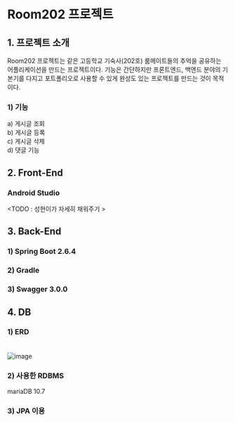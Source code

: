 # Room202 프로젝트

## 1. 프로젝트 소개
Room202 프로젝트는 같은 고등학교 기숙사(202호) 룸메이트들의 추억을 공유하는 어플리케이션을 만드는 프로젝트이다.
기능은 간단하지만 프론트엔드, 백엔드 분야의 기본기를 다지고 포트폴리오로 사용할 수 있게 완성도 있는 프로젝트를 
만드는 것이 목적이다.

### 1) 기능
a) 게시글 조회 <br>
b) 게시글 등록 <br>
c) 게시글 삭제 <br>
d) 댓글 기능 <br>

## 2. Front-End
### Android Studio
<TODO : 성현이가 자세히 채워주기 >

## 3. Back-End
### 1) Spring Boot 2.6.4
### 2) Gradle
### 3) Swagger 3.0.0

## 4. DB

### 1) ERD <br><br>
![image](https://user-images.githubusercontent.com/70252973/158993678-688b9fc8-6ed2-45f0-a6e1-4faecd847f27.png)


### 2) 사용한 RDBMS <br>
mariaDB 10.7

### 3) JPA 이용

